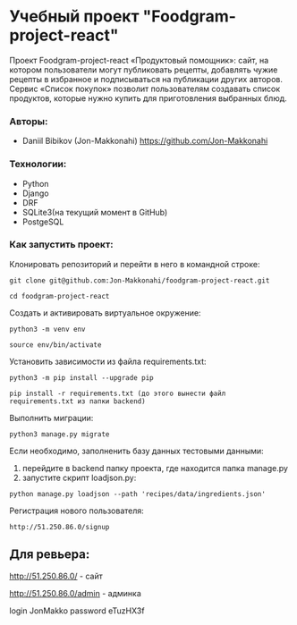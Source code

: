 # Учебный проект "Foodgram-project-react"

Проект Foodgram-project-react
«Продуктовый помощник»: сайт, на котором пользователи могут публиковать рецепты, добавлять чужие рецепты в избранное и подписываться на публикации других авторов. Сервис «Список покупок» позволит пользователям создавать список продуктов, которые нужно купить для приготовления выбранных блюд. 

### Авторы:
- Daniil Bibikov (Jon-Makkonahi) https://github.com/Jon-Makkonahi

### Технологии:
- Python
- Django
- DRF
- SQLite3(на текущий момент в GitHub)
- PostgeSQL

### Как запустить проект:

Клонировать репозиторий и перейти в него в командной строке:

```
git clone git@github.com:Jon-Makkonahi/foodgram-project-react.git
```

```
cd foodgram-project-react
```

Cоздать и активировать виртуальное окружение:

```
python3 -m venv env
```

```
source env/bin/activate
```

Установить зависимости из файла requirements.txt:

```
python3 -m pip install --upgrade pip
```

```
pip install -r requirements.txt (до этого вынести файл requirements.txt из папки backend)
```

Выполнить миграции:

```
python3 manage.py migrate
```

Если необходимо, заполненить базу данных тестовыми данными:

1. перейдите в backend папку проекта, где находится папка manage.py
2. запустите скрипт loadjson.py:
```
python manage.py loadjson --path 'recipes/data/ingredients.json'
```

Регистрация нового пользователя:

```
http://51.250.86.0/signup
```
## Для ревьера:
http://51.250.86.0/ - сайт

http://51.250.86.0/admin - админка

login JonMakko
password eTuzHX3f
